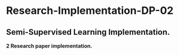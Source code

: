 # Research-Implementation-DP-02

## Semi-Supervised Learning Implementation.  
**2 Research paper implementation.**
